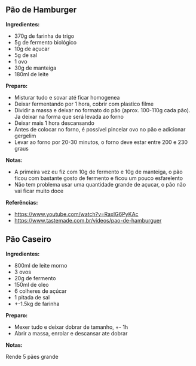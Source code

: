 ## Pão de Hamburger

**Ingredientes:**

- 370g de farinha de trigo
- 5g de fermento biológico
- 10g de açucar
- 5g de sal
- 1 ovo
- 30g de manteiga
- 180ml de leite

**Preparo:**

- Misturar tudo e sovar até ficar homogenea
- Deixar fermentando por 1 hora, cobrir com plastico filme
- Dividir a massa e deixar no formato do pão (aprox. 100-110g cada pão). Ja deixar na forma que será levada ao forno
- Deixar mais 1 hora descansando
- Antes de colocar no forno, é possível pincelar ovo no pão e adicionar gergelim
- Levar ao forno por 20-30 minutos, o forno deve estar entre 200 e 230 graus

**Notas:**

- A primeira vez eu fiz com 10g de fermento e 10g de manteiga, o pão ficou com bastante gosto de fermento e ficou um pouco esfarelento
- Não tem problema usar uma quantidade grande de açucar, o pão não vai ficar muito doce

**Referências:**

- https://www.youtube.com/watch?v=RaxIG6PyKAc
- https://www.tastemade.com.br/videos/pao-de-hamburguer


## Pão Caseiro

**Ingredientes:**

- 800ml de leite morno
- 3 ovos
- 20g de fermento
- 150ml de oleo
- 6 colheres de açúcar
- 1 pitada de sal
- +-1.5kg de farinha

**Preparo:**

- Mexer tudo e deixar dobrar de tamanho, +- 1h
- Abrir a massa, enrolar e descansar ate dobrar

**Notas:**

Rende 5 pães grande
